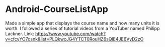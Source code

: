 # Android-CourseListApp
Made a simple app that displays the course name and how many units it is worth.
I followed a series of tutorial videos from a YouTuber named Philipp Lackner.
Link: https://www.youtube.com/watch?v=cfcyYO7osnk&list=PLQkwcJG4YTCT0RouHZ6sQlE4JE6VyD2zO
